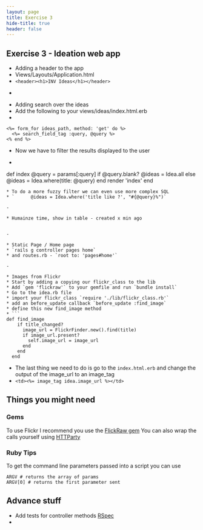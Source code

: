 ```yaml
---
layout: page
title: Exercise 3
hide-title: true
header: false
---
```

## Exercise 3 - Ideation web app


* Adding a header to the app
* Views/Layouts/Application.html
* `<header><h1>INV Ideas</h1></header>`

-

* Adding search over the ideas
* Add the following to your views/ideas/index.html.erb
*
```
<%= form_for ideas_path, method: 'get' do %>
  <%= search_field_tag :query, @query %>
<% end %>
```
* Now we have to filter the results displayed to the user
* ```
def index
    @query = params[:query]
    if @query.blank?
      @ideas = Idea.all
    else
      @ideas = Idea.where(title: @query)
    end
    render 'index'
  end
```
* To do a more fuzzy filter we can even use more complex SQL
* `      @ideas = Idea.where('title like ?', "#{@query}%")`

-

* Humainze time, show in table - created x min ago


-

* Static Page / Home page
* `rails g controller pages home`
* and routes.rb - `root to: 'pages#home'`

-

* Images from Flickr
* Start by adding a copying our flickr_class to the lib
* Add `gem 'flickraw'` to your gemfile and run `bundle install`
* Go to the idea.rb file
* import your flickr_class `require './lib/flickr_class.rb'`
* add an before_update callback `before_update :find_image`
* define this new find_image method
* ```
def find_image
    if title_changed?
      image_url = FlickrFinder.new().find(title)
      if image_url.present?
        self.image_url = image_url
      end
    end
  end  
  ```
* The last thing we need to do is go to the `index.html.erb` and change the output of the image_url to an image_tag
* `<td><%= image_tag idea.image_url %></td>`



## Things you might need

### Gems

To use Flickr I recommend you use the [FlickRaw gem](https://github.com/hanklords/flickraw)
You can also wrap the calls yourself using [HTTParty](https://github.com/jnunemaker/httparty)

### Ruby Tips
To get the command line parameters passed into a script you can use

```
ARGV # returns the array of params
ARGV[0] # returns the first parameter sent
```

## Advance stuff

* Add tests for controller methods [RSpec](https://github.com/rspec/rspec)
*
